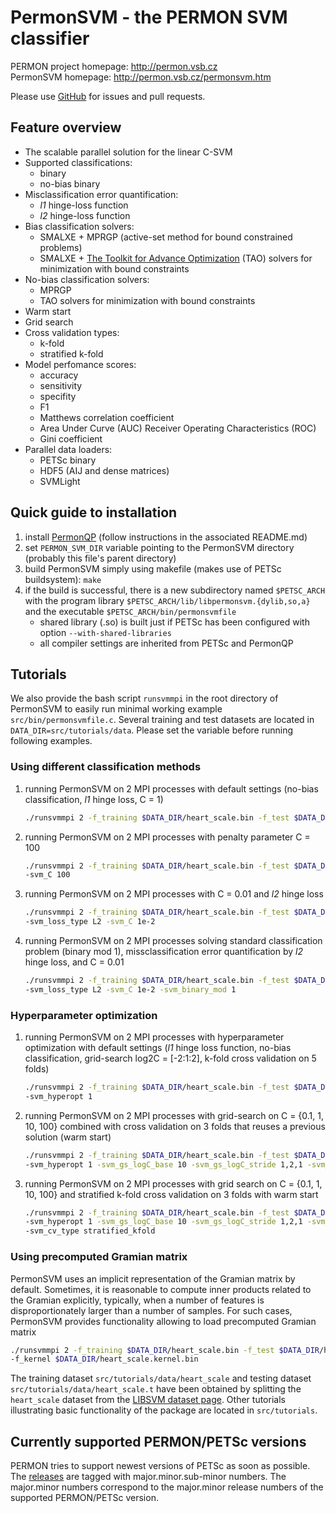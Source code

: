 PermonSVM - the PERMON SVM classifier
====================================

PERMON project homepage: <http://permon.vsb.cz>  
PermonSVM homepage: <http://permon.vsb.cz/permonsvm.htm>

Please use [GitHub](https://github.com/permon/permonsvm) for issues and pull requests.

Feature overview
-----------------

- The scalable parallel solution for the linear C-SVM 
- Supported classifications:	
	- binary
	- no-bias binary
- Misclassification error quantification:
	- _l1_ hinge-loss function
	- _l2_ hinge-loss function
- Bias classification solvers: 
	-  SMALXE + MPRGP (active-set method for bound constrained problems) 
	-  SMALXE + [The Toolkit for Advance Optimization](https://www.mcs.anl.gov/petsc/petsc-current/docs/manualpages/Tao/index.html) (TAO) solvers for minimization with bound constraints
- No-bias classification solvers:
	- MPRGP
	- TAO solvers for minimization with bound constraints 
- Warm start  
- Grid search
- Cross validation types:
	- k-fold 
	- stratified k-fold
- Model perfomance scores:
	- accuracy
	- sensitivity
	- specifity
	- F1
	- Matthews correlation coefficient 
	- Area Under Curve (AUC) Receiver Operating Characteristics (ROC)
	- Gini coefficient
- Parallel data loaders:
	- PETSc binary
	- HDF5 (AIJ and dense matrices)
	- SVMLight

Quick guide to installation
-------------------------------------

1. install [PermonQP](https://github.com/permon/permon) (follow instructions in the associated README.md)
2. set `PERMON_SVM_DIR` variable pointing to the PermonSVM directory (probably this file's parent directory)
3. build PermonSVM simply using makefile (makes use of PETSc buildsystem):
   `make`
4. if the build is successful, there is a new subdirectory named `$PETSC_ARCH` with the program library `$PETSC_ARCH/lib/libpermonsvm.{dylib,so,a}` and the executable `$PETSC_ARCH/bin/permonsvmfile`
   - shared library (.so) is built just if PETSc has been configured with option `--with-shared-libraries`
   - all compiler settings are inherited from PETSc and PermonQP

Tutorials
--------------------------

We also provide the bash script ``runsvmmpi`` in the root directory of PermonSVM to easily run minimal working example ``src/bin/permonsvmfile.c``. Several training and test datasets are located in ``DATA_DIR=src/tutorials/data``. Please set the variable before running following examples.

### Using different classification methods

1. running PermonSVM on 2 MPI processes with default settings (no-bias classification, _l1_ hinge loss, C = 1)
   
 	```	bash 
 	./runsvmmpi 2 -f_training $DATA_DIR/heart_scale.bin -f_test $DATA_DIR/heart_scale.t.bin
 	```
  
2. running PermonSVM on 2 MPI processes with penalty parameter C = 100
	
	```	bash
	./runsvmmpi 2 -f_training $DATA_DIR/heart_scale.bin -f_test $DATA_DIR/heart_scale.t.bin 
	-svm_C 100
	```
   
3. running PermonSVM on 2 MPI processes with C = 0.01 and _l2_ hinge loss

	```	bash
	./runsvmmpi 2 -f_training $DATA_DIR/heart_scale.bin -f_test $DATA_DIR/heart_scale.t.bin 
	-svm_loss_type L2 -svm_C 1e-2
	```
  
4. running PermonSVM on 2 MPI processes solving standard classification problem (binary mod 1), missclassification error quantification by _l2_ hinge loss, and C = 0.01
	
	```	bash
	./runsvmmpi 2 -f_training $DATA_DIR/heart_scale.bin -f_test $DATA_DIR/heart_scale.t.bin
	-svm_loss_type L2 -svm_C 1e-2 -svm_binary_mod 1
	```
	
### Hyperparameter optimization

1. running PermonSVM on 2 MPI processes with hyperparameter optimization with default settings (_l1_ hinge loss function, no-bias classification, grid-search log2C = [-2:1:2], k-fold cross validation on 5 folds)

	```	bash
	./runsvmmpi 2 -f_training $DATA_DIR/heart_scale.bin -f_test $DATA_DIR/heart_scale.t.bin 
	-svm_hyperopt 1
	```
   
2. running PermonSVM on 2 MPI processes with grid-search on C = {0.1, 1, 10, 100} combined with cross validation on 3 folds that reuses a previous solution (warm start)

	```bash
	./runsvmmpi 2 -f_training $DATA_DIR/heart_scale.bin -f_test $DATA_DIR/heart_scale.t.bin 
	-svm_hyperopt 1 -svm_gs_logC_base 10 -svm_gs_logC_stride 1,2,1 -svm_nfolds 3 -cross_svm_warm_start 1
	```
  
3. running PermonSVM on 2 MPI processes with grid search on C = {0.1, 1, 10, 100} and stratified k-fold cross validation on 3 folds with warm start

	```bash
	./runsvmmpi 2 -f_training $DATA_DIR/heart_scale.bin -f_test $DATA_DIR/heart_scale.t.bin 
	-svm_hyperopt 1 -svm_gs_logC_base 10 -svm_gs_logC_stride 1,2,1 -svm_nfolds 3 -cross_svm_warm_start 1 
	-svm_cv_type stratified_kfold
	```
   
### Using precomputed Gramian matrix

PermonSVM uses an implicit representation of the Gramian matrix by default. Sometimes, it is reasonable to compute inner products related to the Gramian explicitly, typically, when a number of features is disproportionately larger than a number of samples. For such cases, PermonSVM provides functionality allowing to load precomputed Gramian matrix 

```bash
./runsvmmpi 2 -f_training $DATA_DIR/heart_scale.bin -f_test $DATA_DIR/heart_scale.t.bin 
-f_kernel $DATA_DIR/heart_scale.kernel.bin
```

The training dataset `src/tutorials/data/heart_scale` and testing dataset `src/tutorials/data/heart_scale.t` have been obtained by splitting the `heart_scale` dataset from the [LIBSVM dataset page](https://www.csie.ntu.edu.tw/~cjlin/libsvmtools/datasets/binary.html#heart). Other tutorials illustrating basic functionality of the package are located in `src/tutorials`.

Currently supported PERMON/PETSc versions
----------------------------------
PERMON tries to support newest versions of PETSc as soon as possible. The [releases](https://github.com/It4innovations/permonsvm/releases) are tagged with major.minor.sub-minor numbers. The major.minor numbers correspond to the major.minor release numbers of the supported PERMON/PETSc version.
